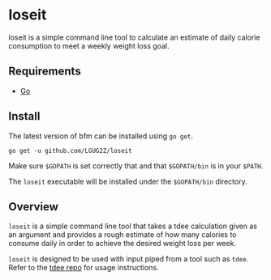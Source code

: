 # loseit
loseit is a simple command line tool to calculate an estimate of daily calorie consumption to meet a weekly weight loss goal.

## Requirements
* [Go](https://github.com/golang/go)

## Install
The latest version of bfm can be installed using `go get`.

```
go get -u github.com/LGUG2Z/loseit
```

Make sure `$GOPATH` is set correctly that and that `$GOPATH/bin` is in your `$PATH`.

The `loseit` executable will be installed under the `$GOPATH/bin` directory.

## Overview
`loseit` is a simple command line tool that takes a tdee calculation
given as an argument and provides a rough estimate of how many
calories to consume daily in order to achieve the desired weight
loss per week.

`loseit` is designed to be used with input piped from a tool
such as `tdee`. Refer to the [tdee repo](https://github.com/lgug2z/tdee)
for usage instructions.


